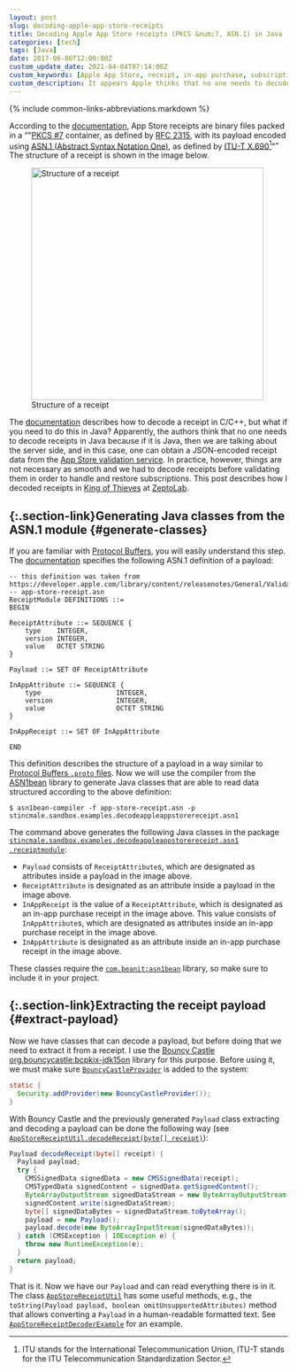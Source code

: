 ```yaml
---
layout: post
slug: decoding-apple-app-store-receipts
title: Decoding Apple App Store receipts (PKCS &num;7, ASN.1) in Java
categories: [tech]
tags: [Java]
date: 2017-06-06T12:00:00Z
custom_update_date: 2021-04-04T07:14:00Z
custom_keywords: [Apple App Store, receipt, in-app purchase, subscription, decode, PKCS &num;7, ASN.1]
custom_description: It appears Apple thinks that no one needs to decode receipts on the server side. In practice, however, things are not necessary as smooth and we had to decode receipts before validating them in order to handle and restore subscriptions. This post describes how to do this in Java.
---
```

{% include common-links-abbreviations.markdown %}

According to the [documentation](https://developer.apple.com/library/content/releasenotes/General/ValidateAppStoreReceipt/Chapters/ValidateLocally.html),
App Store receipts are binary files packed in a
<q>"[PKCS #7](https://www.rfc-editor.org/rfc/rfc2315) container,
as defined by [RFC 2315](https://www.rfc-editor.org/rfc/rfc2315),
with its payload encoded using [ASN.1 (Abstract Syntax Notation One)](https://www.itu.int/en/ITU-T/asn1/Pages/introduction.aspx),
as defined by [ITU-T X.690](https://handle.itu.int/11.1002/1000/12483)[^1]"</q>
The structure of a receipt is shown in the image below.

<figure>
  <img src="{% link /assets/img/blog/decoding-apple-app-store-receipts/receipt-structure.png %}" alt="Structure of a receipt" style="width: 30em; height: auto;">
  <figcaption>Structure of a receipt</figcaption>
</figure>

The [documentation](https://developer.apple.com/library/content/releasenotes/General/ValidateAppStoreReceipt/Chapters/ValidateLocally.html)
describes how to decode a receipt in C/C++, but what if you need to do this in Java?
Apparently, the authors think that no one needs to decode receipts in Java because if it is Java,
then we are talking about the server side, and in this case, one can obtain a JSON-encoded receipt data from the
[App Store validation service](https://developer.apple.com/documentation/storekit/in-app_purchase/validating_receipts_with_the_app_store).
In practice, however, things are not necessary as smooth and we had to decode receipts before validating them in order to handle and restore subscriptions.
This post describes how I decoded receipts in [King of Thieves](https://www.kingofthieves.com/) at [ZeptoLab](https://www.zeptolab.com/).

## [](#generate-classes){:.section-link}Generating Java classes from the ASN.1 module {#generate-classes}
If you are familiar with [Protocol Buffers](https://developers.google.com/protocol-buffers/), you will easily understand this step.
The [documentation](https://developer.apple.com/library/content/releasenotes/General/ValidateAppStoreReceipt/Chapters/ValidateLocally.html)
specifies the following ASN.1 definition of a payload:

```
-- this definition was taken from https://developer.apple.com/library/content/releasenotes/General/ValidateAppStoreReceipt/Chapters/ValidateLocally.html
-- app-store-receipt.asn
ReceiptModule DEFINITIONS ::=
BEGIN

ReceiptAttribute ::= SEQUENCE {
    type    INTEGER,
    version INTEGER,
    value   OCTET STRING
}

Payload ::= SET OF ReceiptAttribute

InAppAttribute ::= SEQUENCE {
    type                   INTEGER,
    version                INTEGER,
    value                  OCTET STRING
}

InAppReceipt ::= SET OF InAppAttribute

END
```

This definition describes the structure of a payload in a way similar to [Protocol Buffers `.proto` files](https://developers.google.com/protocol-buffers/docs/proto3).
Now we will use the compiler from the [ASN1bean](https://www.beanit.com/asn1/) library to generate Java classes
that are able to read data structured according to the above definition:

```shell
$ asn1bean-compiler -f app-store-receipt.asn -p stincmale.sandbox.examples.decodeappleappstorereceipt.asn1
```

The command above generates the following Java classes in the package
[<code>stincmale<wbr>.sandbox<wbr>.examples<wbr>.decodeappleappstorereceipt<wbr>.asn1<wbr>.receiptmodule</code>](https://github.com/stIncMale/sandbox/tree/master/examples/src/main/java/stincmale/sandbox/examples/decodeappleappstorereceipt/asn1/receiptmodule):
* `Payload` consists of `ReceiptAttribute`s, which are designated as attributes inside a payload in the image above.
* `ReceiptAttribute` is designated as an attribute inside a payload in the image above.
* `InAppReceipt` is the value of a `ReceiptAttribute`, which is designated as an in-app purchase receipt in the image above.
This value consists of `InAppAttribute`s, which are designated as attributes inside an in-app purchase receipt in the image above.
* `InAppAttribute` is designated as an attribute inside an in-app purchase receipt in the image above.

These classes require the [`com.beanit:asn1bean`](https://search.maven.org/artifact/com.beanit/asn1bean) library,
so make sure to include it in your project.

## [](#extract-payload){:.section-link}Extracting the receipt payload {#extract-payload}
Now we have classes that can decode a payload, but before doing that we need to extract it from a receipt.
I use the [Bouncy Castle](https://www.bouncycastle.org/java.html)
[org.bouncycastle:bcpkix-jdk15on](https://search.maven.org/artifact/org.bouncycastle/bcpkix-jdk15on) library for this purpose.
Before using it, we must make sure
[`BouncyCastleProvider`](https://www.bouncycastle.org/docs/docs1.5on/org/bouncycastle/jce/provider/BouncyCastleProvider.html) is added to the system:

```java
static {
  Security.addProvider(new BouncyCastleProvider());
}
```

With Bouncy Castle and the previously generated `Payload` class extracting and decoding a payload can be done the following way
(see [`AppStoreReceiptUtil.decodeReceipt(byte[] receipt)`](https://github.com/stIncMale/sandbox/blob/master/examples/src/main/java/stincmale/sandbox/examples/decodeappleappstorereceipt/AppStoreReceiptUtil.java)):

```java
Payload decodeReceipt(byte[] receipt) {
  Payload payload;
  try {
    CMSSignedData signedData = new CMSSignedData(receipt);
    CMSTypedData signedContent = signedData.getSignedContent();
    ByteArrayOutputStream signedDataStream = new ByteArrayOutputStream();
    signedContent.write(signedDataStream);
    byte[] signedDataBytes = signedDataStream.toByteArray();
    payload = new Payload();
    payload.decode(new ByteArrayInputStream(signedDataBytes));
  } catch (CMSException | IOException e) {
    throw new RuntimeException(e);
  }
  return payload;
}
```

That is it. Now we have our `Payload` and can read everything there is in it.
The class [`AppStoreReceiptUtil`](https://github.com/stIncMale/sandbox/blob/master/examples/src/main/java/stincmale/sandbox/examples/decodeappleappstorereceipt/AppStoreReceiptUtil.java)
has some useful methods, e.g., the `toString(Payload payload, boolean omitUnsupportedAttributes)` method
that allows converting a `Payload` in a human-readable formatted text. See
[`AppStoreReceiptDecoderExample`](https://github.com/stIncMale/sandbox/blob/master/examples/src/main/java/stincmale/sandbox/examples/decodeappleappstorereceipt/AppStoreReceiptDecoderExample.java)
for an example.

[^1]: ITU stands for the International Telecommunication Union, ITU-T stands for the ITU Telecommunication Standardization Sector.
